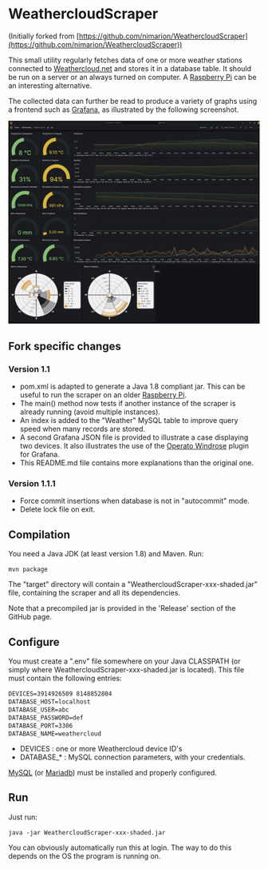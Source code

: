 
# WeathercloudScraper 

(Initially forked from [https://github.com/nimarion/WeathercloudScraper](https://github.com/nimarion/WeathercloudScraper))

This small utility regularly fetches data of one or more weather stations connected to [Weathercloud.net](https://weathercloud.net) and stores 
it in a database table. It should be run on a server or an always turned on computer. A [Raspberry Pi](https://www.raspberrypi.com/) can 
be an interesting alternative. 

The collected data can further be read to produce a variety of graphs using a frontend such as [Grafana](https://grafana.com/grafana/), as illustrated
by the following screenshot. 


![Grafana with 2 devices](./grafana2devices.png)


## Fork specific changes
### Version 1.1
- pom.xml is adapted to generate a Java 1.8 compliant jar. This can be useful to run the scraper on an older [Raspberry Pi](https://www.raspberrypi.com/).
- The main() method now tests if another instance of the scraper is already running (avoid multiple instances).
- An index is added to the "Weather" MySQL table to improve query speed when many records are stored.
- A second Grafana JSON file is provided to illustrate a case displaying two devices. 
It also illustrates the use of the [Operato Windrose](https://grafana.com/grafana/plugins/operato-windrose-panel/) plugin for Grafana.
- This README.md file contains more explanations than the original one.

### Version 1.1.1
- Force commit insertions when database is not in "autocommit" mode.
- Delete lock file on exit.

## Compilation
You need a Java JDK (at least version 1.8) and Maven. Run:

```
mvn package
```
The "target" directory will contain a "WeathercloudScraper-xxx-shaded.jar" file, containing the scraper and all its dependencies.

Note that a precompiled jar is provided in the 'Release' section of the GitHub page.


## Configure
You must create a ".env" file somewhere on your Java CLASSPATH (or simply where WeathercloudScraper-xxx-shaded.jar is located). 
This file must contain the following entries:

```
DEVICES=3914926509 8148852804 
DATABASE_HOST=localhost
DATABASE_USER=abc
DATABASE_PASSWORD=def
DATABASE_PORT=3306
DATABASE_NAME=weathercloud
```

- DEVICES : one or more Weathercloud device ID's
- DATABASE_* : MySQL connection parameters, with your credentials.

[MySQL](https://www.mysql.com) (or [Mariadb](https://mariadb.org)) must be installed and properly configured.   

## Run
 Just run:
 
```
java -jar WeathercloudScraper-xxx-shaded.jar
```

You can obviously automatically run this at login. The way to do this depends on the OS the program is running on.



